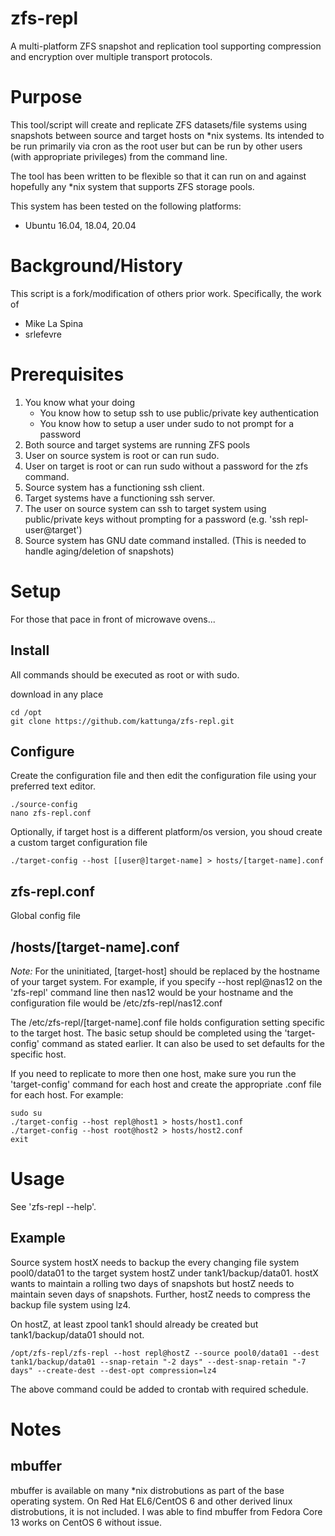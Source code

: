 zfs-repl
========
A multi-platform ZFS snapshot and replication tool supporting compression and encryption over multiple transport protocols.

Purpose
=======
This tool/script will create and replicate ZFS datasets/file systems using snapshots between source and target hosts on *nix systems.  Its intended to be run primarily via cron as the root user but can be run by other users (with appropriate privileges) from the command line.

The tool has been written to be flexible so that it can run on and against hopefully any *nix system that supports ZFS storage pools.

This system has been tested on the following platforms:
* Ubuntu 16.04, 18.04, 20.04


Background/History
==================
This script is a fork/modification of others prior work.  Specifically, the work of 
- Mike La Spina
- srlefevre

Prerequisites
===========
1. You know what your doing 
   * You know how to setup ssh to use public/private key authentication 
   * You know how to setup a user under sudo to not prompt for a password
2. Both source and target systems are running ZFS pools
3. User on source system is root or can run sudo.
4. User on target is root or can run sudo without a password for the zfs command.
5. Source system has a functioning ssh client.
6. Target systems have a functioning ssh server.
7. The user on source system can ssh to target system using public/private keys without prompting for a password (e.g. 'ssh repl-user@target')
8. Source system has GNU date command installed.  (This is needed to handle aging/deletion of snapshots)

Setup
=====
For those that pace in front of microwave ovens...

Install
-------

All commands should be executed as root or with sudo.

download in any place
```
cd /opt
git clone https://github.com/kattunga/zfs-repl.git
```

Configure
---------

Create the configuration file and then edit the configuration file using your preferred text editor.

```
./source-config
nano zfs-repl.conf  
```

Optionally, if target host is a different platform/os version, you shoud create a custom target configuration file

```
./target-config --host [[user@]target-name] > hosts/[target-name].conf
```

zfs-repl.conf
-------------
Global config file


/hosts/[target-name].conf
-------------------------
*Note:* For the uninitiated, [target-host] should be replaced by the hostname of your target system. For example, if you specify --host repl@nas12 on the 'zfs-repl' command line then nas12 would be your hostname and the configuration file would be /etc/zfs-repl/nas12.conf

The /etc/zfs-repl/[target-name].conf file holds configuration setting specific to the target host. The basic setup should be completed using the 'target-config' command as stated earlier.  It can also be used to set defaults for the specific host.  

If you need to replicate to more then one host, make sure you run the 'target-config' command for each host and create the appropriate .conf file for each host.  For example:

```
sudo su
./target-config --host repl@host1 > hosts/host1.conf
./target-config --host root@host2 > hosts/host2.conf
exit
```


Usage
=====

See 'zfs-repl --help'.

Example
-------
Source system hostX needs to backup the every changing file system pool0/data01 to the target system hostZ under tank1/backup/data01.  hostX wants to maintain a rolling two days of snapshots but hostZ needs to maintain seven days of snapshots.  Further, hostZ needs to compress the backup file system using lz4.

On hostZ, at least zpool tank1 should already be created but tank1/backup/data01 should not.

```
/opt/zfs-repl/zfs-repl --host repl@hostZ --source pool0/data01 --dest tank1/backup/data01 --snap-retain "-2 days" --dest-snap-retain "-7 days" --create-dest --dest-opt compression=lz4
```

The above command could be added to crontab with required schedule.

Notes
=====

mbuffer
-------

mbuffer is available on many *nix distrobutions as part of the base operating system.  On Red Hat EL6/CentOS 6 and other derived linux distrobutions, it is not included. I was able to find mbuffer from Fedora Core 13 works on CentOS 6 without issue.


